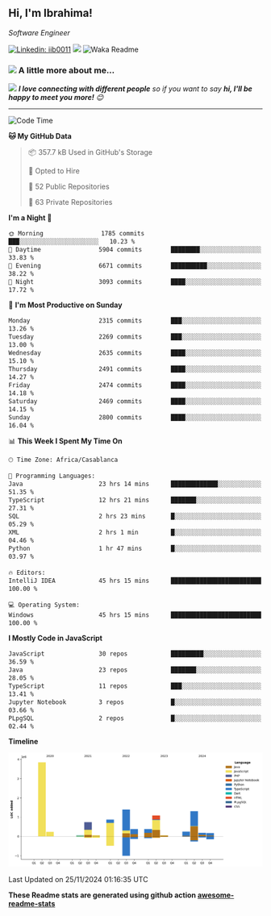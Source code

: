 <h2>Hi, I'm Ibrahima! </h2>
<p><em>Software Engineer 
</em></p>


[![Linkedin: iib0011](https://img.shields.io/badge/-iib0011-blue?style=flat-square&logo=Linkedin&logoColor=white&link=https://www.linkedin.com/in/iib0011/)](https://www.linkedin.com/in/iib0011/)
![](https://visitor-badge.glitch.me/badge?page_id=iib0011)
![Waka Readme](https://github.com/iib0011/iib0011/workflows/Waka%20Readme/badge.svg)


### <img src="https://media.giphy.com/media/VgCDAzcKvsR6OM0uWg/giphy.gif" width="50"> A little more about me...  


<img src="https://media.giphy.com/media/LnQjpWaON8nhr21vNW/giphy.gif" width="60"> <em><b>I love connecting with different people</b> so if you want to say <b>hi, I'll be happy to meet you more!</b> 😊</em>

---
<!--START_SECTION:waka-->
![Code Time](http://img.shields.io/badge/Code%20Time-4%2C038%20hrs%2019%20mins-blue)

**🐱 My GitHub Data** 

> 📦 357.7 kB Used in GitHub's Storage 
 > 
> 💼 Opted to Hire
 > 
> 📜 52 Public Repositories 
 > 
> 🔑 63 Private Repositories 
 > 
**I'm a Night 🦉** 

```text
🌞 Morning                1785 commits        ███░░░░░░░░░░░░░░░░░░░░░░   10.23 % 
🌆 Daytime                5904 commits        ████████░░░░░░░░░░░░░░░░░   33.83 % 
🌃 Evening                6671 commits        ██████████░░░░░░░░░░░░░░░   38.22 % 
🌙 Night                  3093 commits        ████░░░░░░░░░░░░░░░░░░░░░   17.72 % 
```
📅 **I'm Most Productive on Sunday** 

```text
Monday                   2315 commits        ███░░░░░░░░░░░░░░░░░░░░░░   13.26 % 
Tuesday                  2269 commits        ███░░░░░░░░░░░░░░░░░░░░░░   13.00 % 
Wednesday                2635 commits        ████░░░░░░░░░░░░░░░░░░░░░   15.10 % 
Thursday                 2491 commits        ████░░░░░░░░░░░░░░░░░░░░░   14.27 % 
Friday                   2474 commits        ████░░░░░░░░░░░░░░░░░░░░░   14.18 % 
Saturday                 2469 commits        ████░░░░░░░░░░░░░░░░░░░░░   14.15 % 
Sunday                   2800 commits        ████░░░░░░░░░░░░░░░░░░░░░   16.04 % 
```


📊 **This Week I Spent My Time On** 

```text
🕑︎ Time Zone: Africa/Casablanca

💬 Programming Languages: 
Java                     23 hrs 14 mins      █████████████░░░░░░░░░░░░   51.35 % 
TypeScript               12 hrs 21 mins      ███████░░░░░░░░░░░░░░░░░░   27.31 % 
SQL                      2 hrs 23 mins       █░░░░░░░░░░░░░░░░░░░░░░░░   05.29 % 
XML                      2 hrs 1 min         █░░░░░░░░░░░░░░░░░░░░░░░░   04.46 % 
Python                   1 hr 47 mins        █░░░░░░░░░░░░░░░░░░░░░░░░   03.97 % 

🔥 Editors: 
IntelliJ IDEA            45 hrs 15 mins      █████████████████████████   100.00 % 

💻 Operating System: 
Windows                  45 hrs 15 mins      █████████████████████████   100.00 % 
```

**I Mostly Code in JavaScript** 

```text
JavaScript               30 repos            █████████░░░░░░░░░░░░░░░░   36.59 % 
Java                     23 repos            ███████░░░░░░░░░░░░░░░░░░   28.05 % 
TypeScript               11 repos            ███░░░░░░░░░░░░░░░░░░░░░░   13.41 % 
Jupyter Notebook         3 repos             █░░░░░░░░░░░░░░░░░░░░░░░░   03.66 % 
PLpgSQL                  2 repos             █░░░░░░░░░░░░░░░░░░░░░░░░   02.44 % 
```



**Timeline**

![Lines of Code chart](https://raw.githubusercontent.com/iib0011/iib0011/master/assets/bar_graph.png)


 Last Updated on 25/11/2024 01:16:35 UTC
<!--END_SECTION:waka-->

**These Readme stats are generated using github action [awesome-readme-stats](https://github.com/iib0011/waka-readme-stats)**
